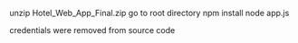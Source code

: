 unzip Hotel_Web_App_Final.zip
go to root directory
npm install
node app.js

credentials were removed from source code